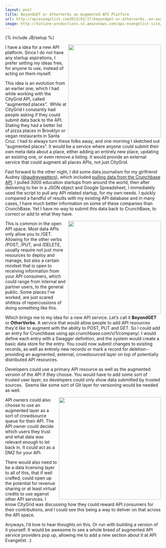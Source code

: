 ```yaml
---
layout: post
title: BeyondGET or OtherVerbs an Augmented API Platform 
url: http://apievangelist.com2013/03/17/beyondget-or-otherverbs,-an-augmented-api-platform-/
image: http://kinlane-productions.s3.amazonaws.com/api-evangelist-site/blog/augmented-post.png
---
```

{% include JB/setup %}
<p>
     <img src="https://s3.amazonaws.com/kinlane-productions/api-evangelist/augmented-post.png"  width="300" align="right" />
</p>
<p>
     I have a idea for a new API platform. Since I do not have any startup aspirations, I prefer setting my ideas free, for anyone to use, instead of acting on them myself.
</p>
<p>
     This idea is an evolution from an earlier one, which I had while working with the CityGrid API, called “augmented places”.  While at CityGrid I constantly had people asking if they could submit data back to the API. Stating they had a better list of pizza places in Brooklyn or vegan restaurants in Santa Cruz. I had to always turn these folks away, and one morning I sketched out “augmented places”. It would be a service where anyone could submit their own meta data about a place, either adding an entirely new place, updating an existing one, or even remove a listing. It would provide an external service that could augment all places APIs, not just CityGrid.
</p>
<p>
     Fast forward to the other night, I did some data journalism for my girlfriend Audrey (<a href="https://twitter.com/audreywatters">@audreywatters</a>), which included <a href="/2013/03/16/using-the-crunchbase-api/">pulling data from the Crunchbase API</a>. I pulled 3000 education startups from around the world, then after delivering to her in a JSON object and Google Spreadsheet, I immediately used the script to pull any API related startup, for my own needs. I quickly compared a handful of results with my existing API database and in many cases, I have much better information on some of these companies than CrunchBase. Yet I have no way to submit this data back to CrunchBase, to correct or add to what they have.
</p>
<p>
     <img src="https://s3.amazonaws.com/kinlane-productions/api-evangelist/augmented-put.png"  width="300" align="right" />
</p>
<p>
     This is common in the open API space. Most data APIs only allow you to /GET. Allowing for the other verbs /POST, /PUT, and /DELETE, usually require not just more resources to deploy and manage, but also a certain mindset that is open to receiving information from your API consumers, which could range from internal and partner users, to the general public. Some places I’ve worked, are just scared shitless of repercussions of doing something like this.
</p>
<p>
     Which brings me to my idea for a new API service. Let’s call it <strong>BeyondGET</strong> or <strong>OtherVerbs</strong>. A service that would allow people to add API resources they’d like to augment with the ability to POST, PUT and GET. So I could add an entry for Crunchbase using api.crunchbase.com/v/1/company/. I would define each entry with a Swagger definition, and the system would create a basic data store for the entry. You could now submit changes to existing records, as well as entirely new records or mark a record for deletion--providing an augmented, external, crowdsourced layer on top of potentially distributed API resources.
</p>
<p>
     Developers could use a primary API resource as well as the augmented version of the API if they choose. You would have to add some sort of trusted user layer, so developers could only show data submitted by trusted sources.  Seems like some sort of Git layer for versioning would be needed as well.
</p>
<p>
     <img src="https://s3.amazonaws.com/kinlane-productions/api-evangelist/augmented-delete.png"  width="330" align="right" />
</p>
<p>
     API owners could also choose to use an augmented layer as a sort of crowdsource queue for their API. The API owner could decide which users they trust and what data was relevant enough to let back in. It could act as a DMZ for your API.
</p>
<p>
     There would also need to be a data licensing layer to all of this, that if well crafted, could open up the potential for revenue sharing or at least virtual credits to use against other API services. I know CityGrid was discussing how they could reward API consumers for their contributions, and I could see this being a way to deliver on that across the API space.
</p>
<p>
     Anyways, I’d love to hear thoughts on this. Or run with building a version of it yourself. It would be awesome to see a whole breed of augmented API service providers pop up, allowing me to add a new section about it at API Evangelist. :)
</p>
